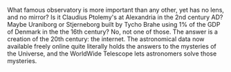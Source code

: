 What famous observatory is more important than any other, yet has no lens, and no mirror?  Is it Claudius Ptolemy's  at Alexandria in the 2nd century AD?  Maybe Uraniborg or Stjerneborg built by Tycho Brahe using 1% of the GDP of Denmark in the the 16th century?  No, not one of those.  The answer is a creation of the 20th century: the internet. The astronomical data now available freely online quite literally holds the answers to the mysteries of the Universe, and the WorldWide Telescope lets astronomers solve those mysteries.
